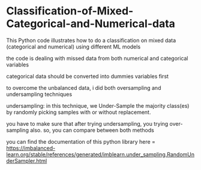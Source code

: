 # Classification-of-Mixed-Categorical-and-Numerical-data
This Python code illustrates how to do a classification on mixed data (categorical and numerical) using different ML models

the code is dealing with missed data from both numerical and categorical variables

categorical data should be converted into dummies variables first

to overcome the unbalanced data, i did both oversampling and undersampling techniques 

undersampling: in this technique, we Under-Sample the majority class(es) by randomly picking samples with or without replacement.

you have to make sure that after trying undersampling, you trying over-sampling also. so, you can compare between both methods

you can find the documentation of this python library here = https://imbalanced-learn.org/stable/references/generated/imblearn.under_sampling.RandomUnderSampler.html
